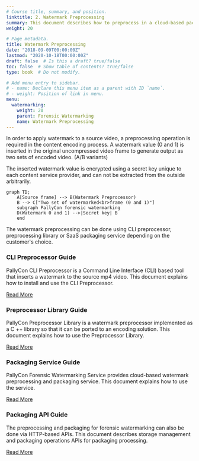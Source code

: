 ```yaml
---
# Course title, summary, and position.
linktitle: 2. Watermark Preprocessing
summary: This document describes how to preprocess in a cloud-based packaging service or with an encoder integration.
weight: 20

# Page metadata.
title: Watermark Preprocessing
date: "2018-09-09T00:00:00Z"
lastmod: "2020-10-18T00:00:00Z"
draft: false  # Is this a draft? true/false
toc: false  # Show table of contents? true/false
type: book  # Do not modify.

# Add menu entry to sidebar.
# - name: Declare this menu item as a parent with ID `name`.
# - weight: Position of link in menu.
menu:
  watermarking:
    weight: 20
    parent: Forensic Watermarking
    name: Watermark Preprocessing
---
```


In order to apply watermark to a source video, a preprocessing operation is required in the content encoding process. A watermark value (0 and 1) is inserted in the original uncompressed video frame to generate output as two sets of encoded video. (A/B variants)

The inserted watermark value is encrypted using a secret key unique to each content service provider, and can not be extracted from the outside arbitrarily.

```mermaid
graph TD;
    A[Source frame] --> B(Watermark Preprocessor)
    B --> C["Two set of watermarked<br>frame (0 and 1)"]
    subgraph PallyCon forensic watermarking
    D(Watermark 0 and 1) -->|Secret key| B
    end
```

The watermark preprocessing can be done using CLI preprocessor, preprocessing library or SaaS packaging service depending on the customer's choice.

<div class="row">
  <div class="col-sm-6">
    <div class="card">
      <div class="card-body">
        <h3 class="card-title">CLI Preprocessor Guide</h3>
        <p class="card-text">PallyCon CLI Preprocessor is a Command Line Interface (CLI) based tool that inserts a watermark to the source mp4 video. This document explains how to install and use the CLI Preprocessor.</p>
        <a href="./cli-preprocessor/" class="btn btn-primary">Read More</a>
      </div>
    </div>
  </div>
  <div class="col-sm-6">
    <div class="card">
      <div class="card-body">
        <h3 class="card-title">Preprocessor Library Guide</h3>
        <p class="card-text">PallyCon Preprocessor Library is a watermark preprocessor implemented as a C ++ library so that it can be ported to an encoding solution. This document explains how to use the Preprocessor Library.</p>
        <a href="./preprocessor-library/" class="btn btn-primary">Read More</a>
      </div>
    </div>
  </div>
  <div class="col-sm-6">
    <div class="card">
      <div class="card-body">
        <h3 class="card-title">Packaging Service Guide</h3>
        <p class="card-text">PallyCon Forensic Watermarking Service provides cloud-based watermark preprocessing and packaging service. This document explains how to use the service.</p>
        <a href="./packaging-service/" class="btn btn-primary">Read More</a>
      </div>
    </div>
  </div>
  <div class="col-sm-6">
    <div class="card">
      <div class="card-body">
        <h3 class="card-title">Packaging API Guide</h3>
        <p class="card-text">The preprocessing and packaging for forensic watermarking can also be done via HTTP-based APIs. This document describes storage management and packaging operations APIs for packaging processing.</p>
        <a href="./packaging-api/" class="btn btn-primary">Read More</a>
      </div>
    </div>
  </div>
</div>
